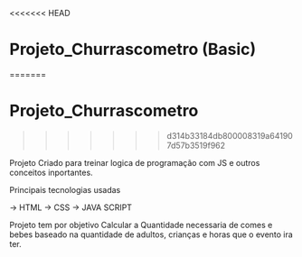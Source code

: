 <<<<<<< HEAD
# Projeto_Churrascometro (Basic)
=======
# Projeto_Churrascometro
>>>>>>> d314b33184db800008319a641907d57b3519f962

Projeto Criado para treinar logica de programação com JS e outros conceitos inportantes.

Principais tecnologias usadas

→ HTML
→ CSS
→ JAVA SCRIPT

Projeto tem por objetivo Calcular a Quantidade necessaria de comes e bebes baseado na quantidade de adultos, crianças e horas que o evento ira ter.
